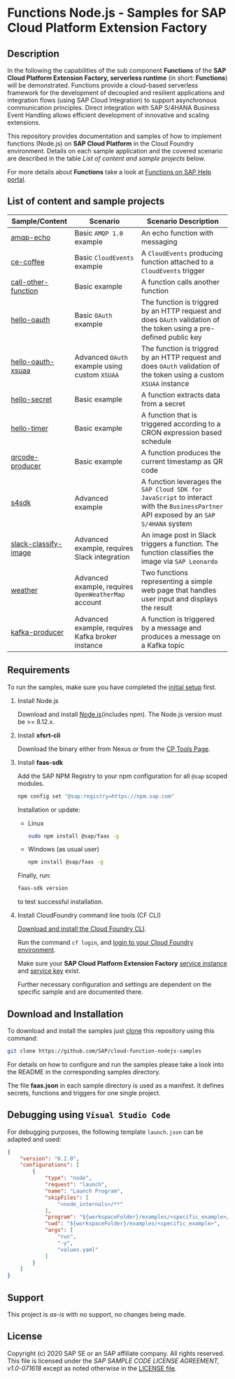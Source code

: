 # Functions Node.js - Samples for SAP Cloud Platform Extension Factory

## Description
In the following the capabilities of the sub component **Functions** of the **SAP Cloud Platform Extension Factory, serverless runtime** (in short: **Functions**) will be demonstrated. Functions provide a cloud-based serverless framework for the development of decoupled and resilient applications and integration flows (using SAP Cloud Integration) to support asynchronous communication principles.
Direct integration with SAP S/4HANA Business Event Handling allows efficient development of innovative and scaling extensions.

This repository provides documentation and samples of how to implement functions (Node.js) on **SAP Cloud Platform** in the Cloud Foundry environment. Details on each sample application and the covered scenario are described in the table _List of content and sample projects_ below.

For more details about **Functions** take a look at [Functions on SAP Help portal](https://help.sap.com/viewer/bf7b2ff68518427c85b30ac3184ad215/Cloud/en-US/7b8cc2b0e8d141d6aa37c7dff4d70b82.html).

## List of content and sample projects

|Sample/Content|Scenario|Scenario Description|
|---|---|---|
|[amqp-echo](./examples/amqp-echo)| Basic `AMQP 1.0` example | An echo function with messaging |
|[ce-coffee](./examples/ce-coffee)| Basic `CloudEvents` example | A `CloudEvents` producing function attached to a `CloudEvents` trigger |
|[call-other-function](./examples/call-other-function)| Basic example | A function calls another function |
|[hello-oauth](./examples/hello-oauth) | Basic `OAuth` example | The function is triggred by an HTTP request and does `OAuth` validation of the token using a pre-defined public key |
|[hello-oauth-xsuaa](./examples/hello-oauth-xsuaa) | Advanced `OAuth` example using custom `XSUAA` | The function is triggred by an HTTP request and does `OAuth` validation of the token using a custom `XSUAA` instance |
|[hello-secret](./examples/hello-secret) | Basic example | A function extracts data from a secret |
|[hello-timer](./examples/hello-timer)| Basic example | A function that is triggered according to a CRON expression based schedule |
|[qrcode-producer](./examples/qrcode-producer)| Basic example | A function produces the current timestamp as QR code |
|[s4sdk](./examples/s4sdk)| Advanced example | A function leverages the `SAP Cloud SDK for JavaScript` to interact with the `BusinessPartner` API exposed by an `SAP S/4HANA` system |
|[slack-classify-image](./examples/slack-classify-image)| Advanced example, requires Slack integration | An image post in Slack triggers a function. The function classifies the image via `SAP Leonardo` |
|[weather](./examples/weather)| Advanced example, requires `OpenWeatherMap` account | Two functions representing a simple web page that handles user input and displays the result |
|[kafka-producer](./examples/kafka-producer)| Advanced example, requires Kafka broker instance | A function is triggered by a message and produces a message on a Kafka topic |

## Requirements
To run the samples, make sure you have completed the [initial setup](https://help.sap.com/viewer/bf7b2ff68518427c85b30ac3184ad215/Cloud/en-US/80f67e476a8447378a72b3fcfbce8f3e.html) first.

1. Install Node.js

   Download and install [Node.js](https://nodejs.org/en/download/)(includes npm).
   The Node.js version must be >= 8.12.x.
   
2. Install __xfsrt-cli__

    Download the binary either from Nexus or from the [CP Tools Page](https://tools.hana.ondemand.com/#cloud).

3. Install __faas-sdk__

    Add the SAP NPM Registry to your npm configuration for all `@sap` scoped modules.
    ```bash
    npm config set "@sap:registry=https://npm.sap.com"
    ```

    Installation or update:
    * Linux
        ```bash
        sudo npm install @sap/faas -g
        ````
    * Windows (as usual user)
        ```bash
        npm install @sap/faas -g
        ````

    Finally, run:
    ```bash
    faas-sdk version
    ```
    to test successful installation.

4. Install CloudFoundry command line tools (CF CLI)

    [Download and install the Cloud Foundry CLI](https://docs.cloudfoundry.org/cf-cli/install-go-cli.html).

    Run the command `cf login`, and [login to your Cloud Foundry environment](https://developers.sap.com/tutorials/hcp-cf-getting-started.html).

    Make sure your **SAP Cloud Platform Extension Factory** [service instance](https://help.sap.com/viewer/bf7b2ff68518427c85b30ac3184ad215/Cloud/en-US/06f5c1adeb304f37b88d51dcd30d9a1b.html) and [service key](https://help.sap.com/viewer/bf7b2ff68518427c85b30ac3184ad215/Cloud/en-US/8400ccd0efc94c3096a9468c1e5f63ce.html) exist.

    Further necessary configuration and settings are dependent on the specific sample and are documented there.

## Download and Installation

To download and install the samples just [clone](https://gist.github.com/derhuerst/1b15ff4652a867391f03) this repository using this command:
```bash
git clone https://github.com/SAP/cloud-function-nodejs-samples
```

For details on how to configure and run the samples please take a look into the README in the corresponding samples directory.

The file __faas.json__ in each sample directory is used as a manifest. It defines secrets, functions and triggers
for one single project.

## Debugging using `Visual Studio Code`

For debugging purposes, the following template `launch.json` can be adapted and used:
```json
{
    "version": "0.2.0",
    "configurations": [
        {
            "type": "node",
            "request": "launch",
            "name": "Launch Program",
            "skipFiles": [
                "<node_internals>/**"
            ],
            "program": "${workspaceFolder}/examples/<specific_example>/node_modules/@sap/faas/lib/cli.js",
            "cwd": "${workspaceFolder}/examples/<specific_example>",
            "args": [
                "run",
                "-y",
                "values.yaml"
            ]
        }
    ]
}
```

## Support
This project is _as-is_ with no support, no changes being made.

## License
Copyright (c) 2020 SAP SE or an SAP affiliate company. All rights reserved.
This file is licensed under the _SAP SAMPLE CODE LICENSE AGREEMENT, v1.0-071618_ except as noted otherwise in the [LICENSE file](./LICENSE.txt).
